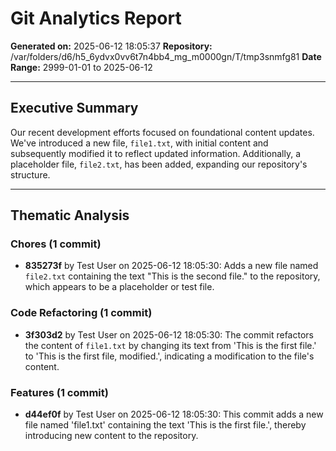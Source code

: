 # Git Analytics Report

**Generated on:** 2025-06-12 18:05:37
**Repository:** /var/folders/d6/h5_6ydvx0vv6t7n4bb4_mg_m0000gn/T/tmp3snmfg81
**Date Range:** 2999-01-01 to 2025-06-12

---

## Executive Summary

Our recent development efforts focused on foundational content updates. We've introduced a new file, `file1.txt`, with initial content and subsequently modified it to reflect updated information. Additionally, a placeholder file, `file2.txt`, has been added, expanding our repository's structure.

---

## Thematic Analysis


### Chores (1 commit)

- **835273f** by Test User on 2025-06-12 18:05:30: Adds a new file named `file2.txt` containing the text "This is the second file." to the repository, which appears to be a placeholder or test file.


### Code Refactoring (1 commit)

- **3f303d2** by Test User on 2025-06-12 18:05:30: The commit refactors the content of `file1.txt` by changing its text from 'This is the first file.' to 'This is the first file, modified.', indicating a modification to the file's content.


### Features (1 commit)

- **d44ef0f** by Test User on 2025-06-12 18:05:30: This commit adds a new file named 'file1.txt' containing the text 'This is the first file.', thereby introducing new content to the repository.

